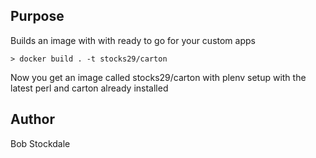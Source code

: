 ## Purpose

Builds an image with with ready to go for your custom apps

```
> docker build . -t stocks29/carton
```

Now you get an image called stocks29/carton with plenv setup with the latest perl and carton already installed

## Author

Bob Stockdale
